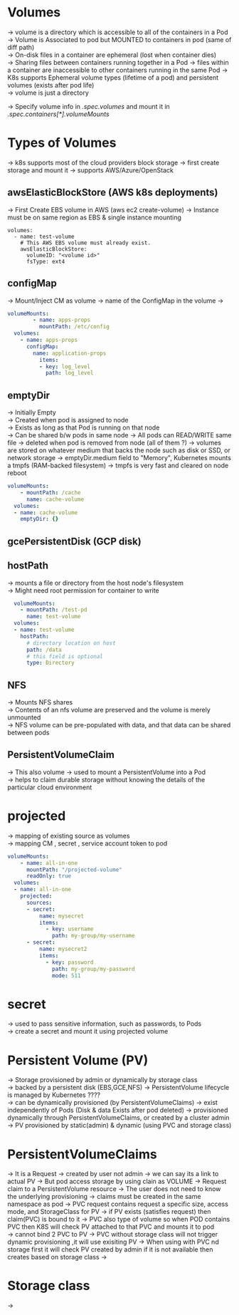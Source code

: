 # Volumes 
-> volume is a directory which is accessible to all of the containers in a Pod
-> Volume is Associated to pod but MOUNTED to containers in pod (same of diff path)  
-> On-disk files in a container are ephemeral (lost when container dies)  
-> Sharing files between containers running together in a Pod 
-> files within a container are inaccessible to other containers running in the same Pod
-> K8s supports Ephemeral volume types (lifetime of a pod) and persistent volumes (exists after pod life)  
-> volume is just a directory

-> Specify volume info in _.spec.volumes_ and mount it in _.spec.containers[*].volumeMounts_  

# Types of Volumes
-> k8s supports most of the cloud providers block storage 
-> first create storage and mount it 
-> supports AWS/Azure/OpenStack
## awsElasticBlockStore (AWS k8s deployments)
-> First Create EBS volume in AWS (aws ec2 create-volume)
-> Instance must be on same region as EBS & single instance mounting 
```shell
volumes:
  - name: test-volume
    # This AWS EBS volume must already exist.
    awsElasticBlockStore:
      volumeID: "<volume id>"
      fsType: ext4
```
## configMap 
-> Mount/Inject CM as volume 
-> name of the ConfigMap in the volume
-> 
```yaml
volumeMounts:
        - name: apps-props
          mountPath: /etc/config
  volumes:
    - name: apps-props
      configMap:
        name: application-props
          items:
          - key: log_level
            path: log_level
```
## emptyDir
-> Initially Empty   
-> Created when pod is assigned to node   
-> Exists as long as that Pod is running on that node  
-> Can be shared b/w pods in same node 
-> All pods can READ/WRITE same file
-> deleted when pod is removed from node (all of them ?)
->  volumes are stored on whatever medium that backs the node such as disk or SSD, or network storage
-> emptyDir.medium field to "Memory", Kubernetes mounts a tmpfs (RAM-backed filesystem) 
-> tmpfs is very fast and  cleared on node reboot
```yaml
volumeMounts:
    - mountPath: /cache
      name: cache-volume
  volumes:
  - name: cache-volume
    emptyDir: {}
```

## gcePersistentDisk (GCP disk)

## hostPath 
-> mounts a file or directory from the host node's filesystem  
-> Might need root permission for container to write 
```yaml
  volumeMounts:
    - mountPath: /test-pd
      name: test-volume
  volumes:
  - name: test-volume
    hostPath:
      # directory location on host
      path: /data
      # this field is optional
      type: Directory
```

## NFS
-> Mounts NFS shares   
-> Contents of an nfs volume are preserved and the volume is merely unmounted  
-> NFS volume can be pre-populated with data, and that data can be shared between pods  

## PersistentVolumeClaim
-> This also volume 
-> used to mount a PersistentVolume into a Pod  
-> helps to claim durable storage without knowing the details of the particular cloud environment  
# projected
-> mapping of existing source as volumes  
-> mapping CM , secret , service account token to pod 
```yaml
volumeMounts:
    - name: all-in-one
      mountPath: "/projected-volume"
      readOnly: true
  volumes:
  - name: all-in-one
    projected:
      sources:
      - secret:
          name: mysecret
          items:
            - key: username
              path: my-group/my-username
      - secret:
          name: mysecret2
          items:
            - key: password
              path: my-group/my-password
              mode: 511
```
# secret
-> used to pass sensitive information, such as passwords, to Pods  
-> create a secret and mount it using projected volume

# Persistent Volume (PV)
-> Storage provisioned by admin  or dynamically by storage class  
-> backed by a persistent disk (EBS,GCE,NFS)
-> PersistentVolume lifecycle is managed by Kubernetes ????  
-> can be dynamically provisioned  (by PersistentVolumeClaims)
-> exist independently of Pods (Disk & data Exists after pod deleted)
-> provisioned dynamically through PersistentVolumeClaims, or  created by a cluster admin
-> PV provisioned by static(admin) & dynamic (using PVC and storage class)
# PersistentVolumeClaims
-> It is a Request 
-> created by user not admin
-> we can say its a link to actual PV 
-> But pod access storage by using clain as VOLUME
-> Request claim to a PersistentVolume resource
-> The user does not need to know the underlying provisioning
-> claims must be created in the same namespace as pod
-> PVC request contains request a specific size, access mode, and StorageClass for PV
-> if PV exists (satisfies request) then claim(PVC) is bound to it 
-> PVC also type of volume so when POD contains PVC then K8S will check PV attached to that PVC and mounts it to pod  
-> cannot bind 2 PVC to PV
-> PVC without storage class will not trigger dynamic provisioning  ,it will use exisiting PV 
-> When using with PVC nd storage first it will check PV created by admin if it is not available then creates based on storage class
->


# Storage class 
-> 